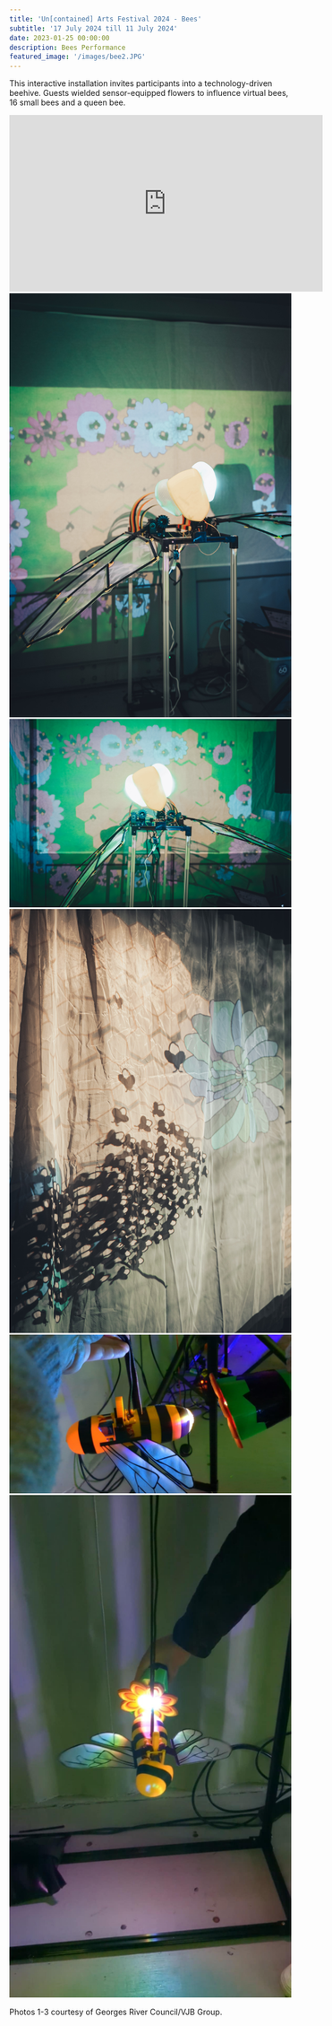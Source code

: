 ```yaml
---
title: 'Un[contained] Arts Festival 2024 - Bees'
subtitle: '17 July 2024 till 11 July 2024'
date: 2023-01-25 00:00:00
description: Bees Performance
featured_image: '/images/bee2.JPG'
---
```


This interactive installation invites participants into a technology-driven beehive. Guests wielded sensor-equipped flowers to influence virtual bees, 16 small bees and a queen bee.


<iframe width="560" height="315" src="https://www.youtube.com/embed/9Hen8YCSvsg?si=ZydWFEu2fP9098HZ" title="YouTube video player" frameborder="0" allow="accelerometer; autoplay; clipboard-write; encrypted-media; gyroscope; picture-in-picture; web-share" referrerpolicy="strict-origin-when-cross-origin" allowfullscreen></iframe>



<div class="gallery" data-columns="2">
    <img src="/images/bee1.JPG">
    <img src="/images/bee2.JPG">
    <img src="/images/bee3.JPG">
    <img src="/images/bee4.jpeg">
    <img src="/images/bee5.jpeg">
</div>

Photos 1-3 courtesy of Georges River Council/VJB Group.
